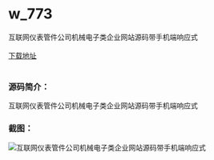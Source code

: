 # w_773
互联网仪表管件公司机械电子类企业网站源码带手机端响应式
<br/></br>
[下载地址](https://www.uuid2.com/773.html "下载地址")
<br/></br>
<h3>源码简介：</h3>
<p>互联网仪表管件公司机械电子类企业网站源码带手机端响应式<p>
<h3>截图：</h3>
<img src="https://www.uuid2.com/wp-content/uploads/img/202105/7e4db01711.jpg" alt="互联网仪表管件公司机械电子类企业网站源码带手机端响应式">
